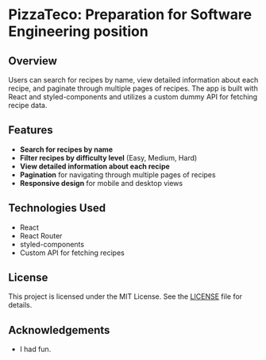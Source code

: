 # PizzaTeco: Preparation for Software Engineering position

## Overview

 Users can search for recipes by name, view detailed information about each recipe, and paginate through multiple pages of recipes. 
 The app is built with React and styled-components and utilizes a custom dummy API for fetching recipe data.

## Features

- **Search for recipes by name**
- **Filter recipes by difficulty level** (Easy, Medium, Hard)
- **View detailed information about each recipe**
- **Pagination** for navigating through multiple pages of recipes
- **Responsive design** for mobile and desktop views

## Technologies Used

- React
- React Router
- styled-components
- Custom API for fetching recipes

## License

This project is licensed under the MIT License. See the [LICENSE](LICENSE) file for details.

## Acknowledgements

- I had fun.
